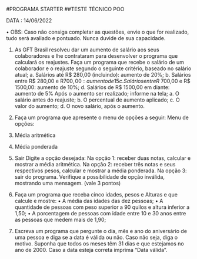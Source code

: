 #PROGRAMA STARTER
##TESTE TÉCNICO
POO

DATA : 14/06/2022



• OBS: Caso não consiga completar as questões, envie o que for realizado, tudo
será avaliado e pontuado. Nunca duvide de sua capacidade.

1. As GFT Brasil resolveu dar um aumento de salário aos seus colaboradores
   e lhe contrataram para desenvolver o programa que calculará os reajustes.
   Faça um programa que recebe o salário de um colaborador e o reajuste
   segundo o seguinte critério, baseado no salário atual;
   a. Salários até R$ 280,00 (incluindo): aumento de 20%;
   b. Salários entre R$ 280,00 e R$700,00: aumento de 15%;
   c. Salários entre R$ 700,00 e R$ 1500,00: aumento de 10%;
   d. Salários de R$ 1500,00 em diante: aumento de 5%
   Após o aumento ser realizado; informe na tela;
   a. O salário antes do reajuste;
   b. O percentual de aumento aplicado;
   c. O valor do aumento;
   d. O novo salário, após o aumento. 

2. Faça um programa que apresente o menu de opções a seguir:
   Menu de opções:

3. Média aritmética
4. Média ponderada
5. Sair
   Digite a opção desejada:
   Na opção 1: receber duas notas, calcular e mostrar a média aritmética.
   Na opção 2: receber três notas e seus respectivos pesos, calcular e mostrar
   a média ponderada.
   Na opção 3: sair do programa.
   Verifique a possibilidade de opção inválida, mostrando uma mensagem.
   (vale 3 pontos)

6. Faça um programa que receba cinco idades, pesos e Alturas e que calcule
   e mostre:
   • A média das idades das dez pessoas;
   • A quantidade de pessoas com peso superior a 90 quilos e altura inferior
   a 1,50;
   • A porcentagem de pessoas com idade entre 10 e 30 anos entre as
   pessoas que medem mais de 1,90; 

7. Escreva um programa que pergunte o dia, mês e ano do aniversário de uma
   pessoa e diga se a data é válida ou não. Caso não seja, diga o motivo.
   Suponha que todos os meses têm 31 dias e que estejamos no ano de 2000.
   Caso a data esteja correta imprima “Data válida”. 
